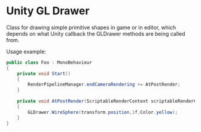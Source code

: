 # Unity GL Drawer

Class for drawing simple primitive shapes in game or in editor, which depends on what Unity callback the GLDrawer methods are being called from.

Usage example:

```csharp
public class Foo : MonoBehaviour
{
    private void Start()
    {
        RenderPipelineManager.endCameraRendering += AtPostRender;
    }
    
    private void AtPostRender(ScriptableRenderContext scriptableRenderContext, Camera camera1)
    {
        GLDrawer.WireSphere(transform.position,1f,Color.yellow);
    }
}
```
